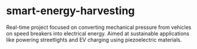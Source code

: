 # smart-energy-harvesting
Real-time project focused on converting mechanical pressure from vehicles on speed breakers into electrical energy. Aimed at sustainable applications like powering streetlights and EV charging using piezoelectric materials.
